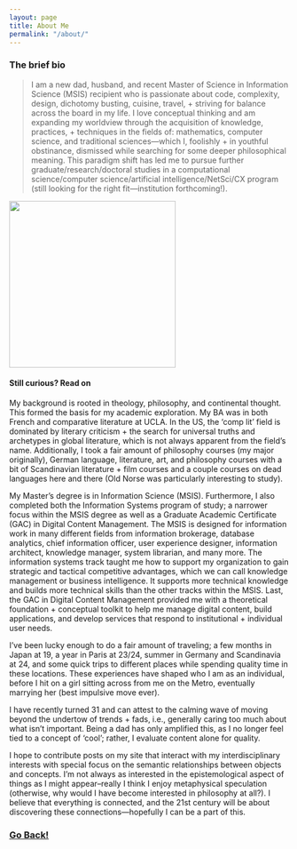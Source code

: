 ```yaml
---
layout: page
title: About Me
permalink: "/about/"
---
```

### The brief bio
>I am a new dad, husband, and recent Master of Science in Information Science
(MSIS) recipient who is passionate about code, complexity, design, dichotomy
busting, cuisine, travel, + striving for balance across the board in my
life.  I love conceptual thinking and am expanding my worldview through the
acquisition of knowledge, practices, + techniques in the fields of: mathematics,
computer science, and traditional sciences&#8212;which I, foolishly + in
youthful obstinance, dismissed while searching for some deeper philosophical
meaning.  This paradigm shift has led me to pursue further
graduate/research/doctoral studies in a computational science/computer
science/artificial intelligence/NetSci/CX program (still looking for the
right fit&#8212;institution forthcoming!).

<img class="img-me" src="../img/me02.png" width="300px" height="auto">

#### Still curious? Read on

My background is rooted in theology, philosophy, and continental thought.  This
formed the basis for my academic exploration.  My BA was in both French and
comparative literature at UCLA.  In the US, the ‘comp lit’ field is dominated by
literary criticism + the search for universal truths and archetypes in global
literature, which is not always apparent from the field’s name.  Additionally,
I took a fair amount of philosophy courses (my major originally), German
language, literature, art, and philosophy courses with a bit of Scandinavian
literature + film courses and a couple courses on dead languages here and
there (Old Norse was particularly interesting to study).  

My Master’s degree is in Information Science (MSIS).  Furthermore, I also
completed both the Information Systems program of study; a narrower focus within
the MSIS degree as well as a Graduate Academic Certificate (GAC) in Digital
Content Management.  The MSIS is designed for information work in many different
fields from information brokerage, database analytics, chief information officer,
user experience designer, information architect, knowledge manager, system
librarian, and many more.  The information systems track taught me how to
support my organization to gain strategic and tactical competitive advantages,
which we can call knowledge management or business intelligence.  It supports
more technical knowledge and builds more technical skills than the other tracks
within the MSIS.  Last, the GAC in Digital Content Management provided me with
a theoretical foundation + conceptual toolkit to help me manage digital content,
build applications, and develop services that respond to institutional +
individual user needs.

I’ve been lucky enough to do a fair amount of traveling; a few months in Japan
at 19, a year in Paris at 23/24, summer in Germany and Scandinavia at 24, and
some quick trips to different places while spending quality time in these
locations.  These experiences have shaped who I am as an individual, before I
hit on a girl sitting across from me on the Metro, eventually marrying her (best
impulsive move ever).

I have recently turned 31 and can attest to the calming wave of moving beyond
the undertow of trends + fads, i.e., generally caring too much about what isn’t
important.   Being a dad has only amplified this, as I no longer feel tied to a
concept of ‘cool’; rather, I evaluate content alone for quality.

I hope to contribute posts on my site that interact with my interdisciplinary
interests with special focus on the semantic relationships between objects and
concepts.  I’m not always as interested in the epistemological aspect of things
as I might appear–really I think I enjoy metaphysical speculation (otherwise,
why would I have become interested in philosophy at all?).  I believe that
everything is connected, and the 21st century will be about discovering these
connections—hopefully I can be a part of this.

### <a class="page-link" href="/"><i class="fa fa-arrow-circle-o-left fax2"></i>Go Back!</a>
